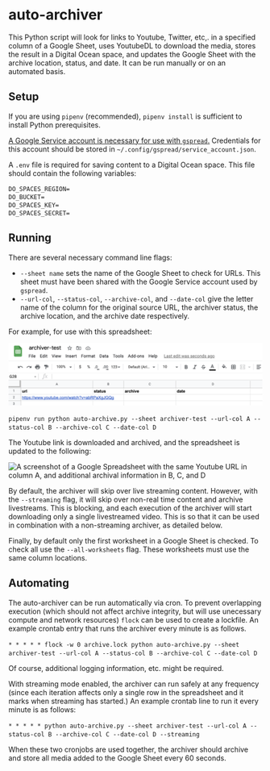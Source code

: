 # auto-archiver

This Python script will look for links to Youtube, Twitter, etc,. in a specified column of a Google Sheet, uses YoutubeDL to download the media, stores the result in a Digital Ocean space, and updates the Google Sheet with the archive location, status, and date. It can be run manually or on an automated basis.

## Setup

If you are using `pipenv` (recommended), `pipenv install` is sufficient to install Python prerequisites.

[A Google Service account is necessary for use with `gspread`.](https://gspread.readthedocs.io/en/latest/oauth2.html#for-bots-using-service-account) Credentials for this account should be stored in `~/.config/gspread/service_account.json`.

A `.env` file is required for saving content to a Digital Ocean space. This file should contain the following variables:

```
DO_SPACES_REGION=
DO_BUCKET=
DO_SPACES_KEY=
DO_SPACES_SECRET=
```

## Running

There are several necessary command line flags:
* `--sheet name` sets the name of the Google Sheet to check for URLs. This sheet must have been shared with the Google Service account used by `gspread`.
* `--url-col`, `--status-col`, `--archive-col`, and `--date-col` give the letter name of the column for the original source URL, the archiver status, the archive location, and the archive date respectively.

For example, for use with this spreadsheet:

![A screenshot of a Google Spreadsheet with a single Youtube URL in column A](docs/before.png)

```pipenv run python auto-archive.py --sheet archiver-test --url-col A --status-col B --archive-col C --date-col D ```

The Youtube link is downloaded and archived, and the spreadsheet is updated to the following:

![A screenshot of a Google Spreadsheet with the same Youtube URL in column A, and additional archival information in B, C, and D](docs/after.png)

By default, the archiver will skip over live streaming content. However, with the `--streaming` flag, it will skip over non-real time content and archive livestreams. This is blocking, and each execution of the archiver will start downloading only a single livestreamed video. This is so that it can be used in combination with a non-streaming archiver, as detailed below.

Finally, by default only the first worksheet in a Google Sheet is checked. To check all use the `--all-worksheets` flag. These worksheets must use the same column locations.

## Automating

The auto-archiver can be run automatically via cron. To prevent overlapping execution (which should not affect archive integrity, but will use unecessary compute and network resources) `flock` can be used to create a lockfile. An example crontab entry that runs the archiver every minute is as follows.

```* * * * * flock -w 0 archive.lock python auto-archive.py --sheet archiver-test --url-col A --status-col B --archive-col C --date-col D```

Of course, additional logging information, etc. might be required.

With streaming mode enabled, the archiver can run safely at any frequency (since each iteration affects only a single row in the spreadsheet and it marks when streaming has started.) An example crontab line to run it every minute is as follows:

```* * * * * python auto-archive.py --sheet archiver-test --url-col A --status-col B --archive-col C --date-col D --streaming```

When these two cronjobs are used together, the archiver should archive and store all media added to the Google Sheet every 60 seconds.

